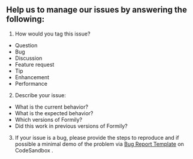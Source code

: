 ## Help us to manage our issues by answering the following:

1. How would you tag this issue?

  - Question
  - Bug
  - Discussion
  - Feature request
  - Tip
  - Enhancement
  - Performance

2. Describe your issue:

  - What is the current behavior?
  - What is the expected behavior?
  - Which versions of Formily?
  - Did this work in previous versions of Formily?

3. If your issue is a bug, please provide the steps to reproduce and if possible a minimal demo of the problem via [Bug Report Template](https://codesandbox.io/s/1ry7zxv983) on CodeSandbox
.